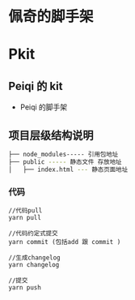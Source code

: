 <!--
 * @Author: guokai
 * @Date: 2020-10-28 21:12:14
 * @LastEditTime: 2020-10-29 15:40:08
 * @LastEditors: guokai
 * @FilePath: /Pkit/README.md
-->

# 佩奇的脚手架

# Pkit

## Peiqi 的 kit

- Peiqi 的脚手架

## 项目层级结构说明

```bash
├── node_modules----- 引用包地址
├── public ----- 静态文件 存放地址
│   ├── index.html --- 静态页面地址

```

### 代码

```
//代码pull
yarn pull

//代码约定式提交
yarn commit (包括add 跟 commit )

//生成changelog
yarn changelog

//提交
yarn push
```
